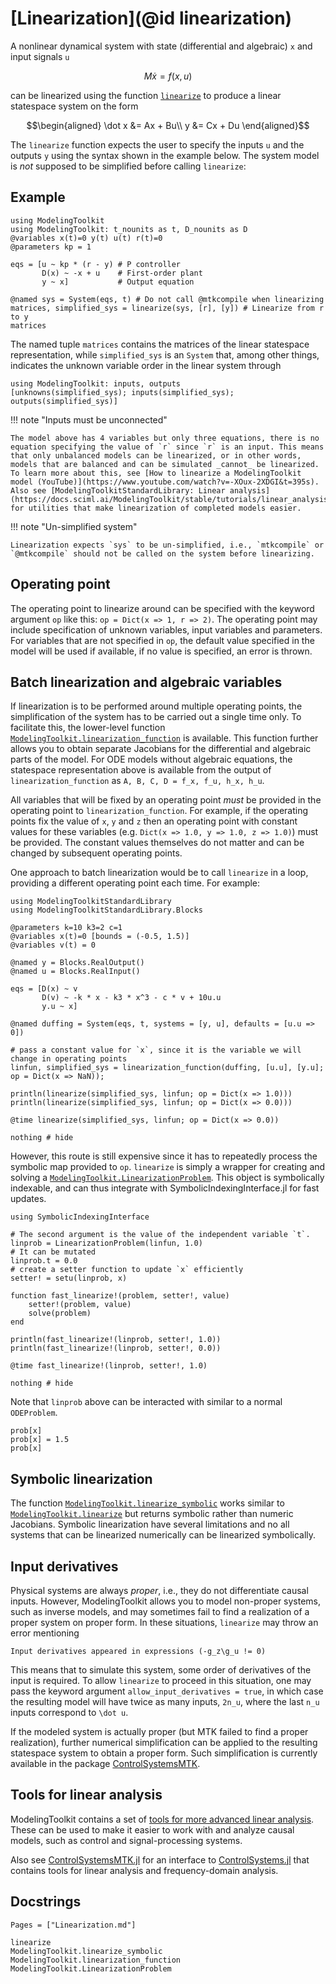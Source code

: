 # [Linearization](@id linearization)

A nonlinear dynamical system with state (differential and algebraic) ``x`` and input signals ``u``

```math
M \dot x = f(x, u)
```

can be linearized using the function [`linearize`](@ref) to produce a linear statespace system on the form

```math
\begin{aligned}
\dot x &= Ax + Bu\\
y &= Cx + Du
\end{aligned}
```

The `linearize` function expects the user to specify the inputs ``u`` and the outputs ``y`` using the syntax shown in the example below. The system model is *not* supposed to be simplified before calling `linearize`:

## Example

```@example LINEARIZE
using ModelingToolkit
using ModelingToolkit: t_nounits as t, D_nounits as D
@variables x(t)=0 y(t) u(t) r(t)=0
@parameters kp = 1

eqs = [u ~ kp * (r - y) # P controller
       D(x) ~ -x + u    # First-order plant
       y ~ x]           # Output equation

@named sys = System(eqs, t) # Do not call @mtkcompile when linearizing
matrices, simplified_sys = linearize(sys, [r], [y]) # Linearize from r to y
matrices
```

The named tuple `matrices` contains the matrices of the linear statespace representation, while `simplified_sys` is an `System` that, among other things, indicates the unknown variable order in the linear system through

```@example LINEARIZE
using ModelingToolkit: inputs, outputs
[unknowns(simplified_sys); inputs(simplified_sys); outputs(simplified_sys)]
```

!!! note "Inputs must be unconnected"
    
    The model above has 4 variables but only three equations, there is no equation specifying the value of `r` since `r` is an input. This means that only unbalanced models can be linearized, or in other words, models that are balanced and can be simulated _cannot_ be linearized. To learn more about this, see [How to linearize a ModelingToolkit model (YouTube)](https://www.youtube.com/watch?v=-XOux-2XDGI&t=395s). Also see [ModelingToolkitStandardLibrary: Linear analysis](https://docs.sciml.ai/ModelingToolkit/stable/tutorials/linear_analysis/) for utilities that make linearization of completed models easier.

!!! note "Un-simplified system"
    
    Linearization expects `sys` to be un-simplified, i.e., `mtkcompile` or `@mtkcompile` should not be called on the system before linearizing.

## Operating point

The operating point to linearize around can be specified with the keyword argument `op` like this: `op = Dict(x => 1, r => 2)`. The operating point may include specification of unknown variables, input variables and parameters. For variables that are not specified in `op`, the default value specified in the model will be used if available, if no value is specified, an error is thrown.

## Batch linearization and algebraic variables

If linearization is to be performed around multiple operating points, the simplification of the system has to be carried out a single time only. To facilitate this, the lower-level function [`ModelingToolkit.linearization_function`](@ref) is available. This function further allows you to obtain separate Jacobians for the differential and algebraic parts of the model. For ODE models without algebraic equations, the statespace representation above is available from the output of `linearization_function` as `A, B, C, D = f_x, f_u, h_x, h_u`.

All variables that will be fixed by an operating point _must_ be provided in the operating point to `linearization_function`. For example, if the operating points fix the value of
`x`, `y` and `z` then an operating point with constant values for these variables (e.g. `Dict(x => 1.0, y => 1.0, z => 1.0)`) must be provided. The constant values themselves
do not matter and can be changed by subsequent operating points.

One approach to batch linearization would be to call `linearize` in a loop, providing a different operating point each time. For example:

```@example LINEARIZE
using ModelingToolkitStandardLibrary
using ModelingToolkitStandardLibrary.Blocks

@parameters k=10 k3=2 c=1
@variables x(t)=0 [bounds = (-0.5, 1.5)]
@variables v(t) = 0

@named y = Blocks.RealOutput()
@named u = Blocks.RealInput()

eqs = [D(x) ~ v
       D(v) ~ -k * x - k3 * x^3 - c * v + 10u.u
       y.u ~ x]

@named duffing = System(eqs, t, systems = [y, u], defaults = [u.u => 0])

# pass a constant value for `x`, since it is the variable we will change in operating points
linfun, simplified_sys = linearization_function(duffing, [u.u], [y.u]; op = Dict(x => NaN));

println(linearize(simplified_sys, linfun; op = Dict(x => 1.0)))
println(linearize(simplified_sys, linfun; op = Dict(x => 0.0)))

@time linearize(simplified_sys, linfun; op = Dict(x => 0.0))

nothing # hide
```

However, this route is still expensive since it has to repeatedly process the symbolic map provided to `op`. `linearize` is simply a wrapper for creating and solving a
[`ModelingToolkit.LinearizationProblem`](@ref). This object is symbolically indexable, and can thus integrate with SymbolicIndexingInterface.jl for fast updates.

```@example LINEARIZE
using SymbolicIndexingInterface

# The second argument is the value of the independent variable `t`.
linprob = LinearizationProblem(linfun, 1.0)
# It can be mutated
linprob.t = 0.0
# create a setter function to update `x` efficiently
setter! = setu(linprob, x)

function fast_linearize!(problem, setter!, value)
    setter!(problem, value)
    solve(problem)
end

println(fast_linearize!(linprob, setter!, 1.0))
println(fast_linearize!(linprob, setter!, 0.0))

@time fast_linearize!(linprob, setter!, 1.0)

nothing # hide
```

Note that `linprob` above can be interacted with similar to a normal `ODEProblem`.

```@repl LINEARIZE
prob[x]
prob[x] = 1.5
prob[x]
```

## Symbolic linearization

The function [`ModelingToolkit.linearize_symbolic`](@ref) works similar to [`ModelingToolkit.linearize`](@ref) but returns symbolic rather than numeric Jacobians. Symbolic linearization have several limitations and no all systems that can be linearized numerically can be linearized symbolically.

## Input derivatives

Physical systems are always *proper*, i.e., they do not differentiate causal inputs. However, ModelingToolkit allows you to model non-proper systems, such as inverse models, and may sometimes fail to find a realization of a proper system on proper form. In these situations, `linearize` may throw an error mentioning

```
Input derivatives appeared in expressions (-g_z\g_u != 0)
```

This means that to simulate this system, some order of derivatives of the input is required. To allow `linearize` to proceed in this situation, one may pass the keyword argument `allow_input_derivatives = true`, in which case the resulting model will have twice as many inputs, ``2n_u``, where the last ``n_u`` inputs correspond to ``\dot u``.

If the modeled system is actually proper (but MTK failed to find a proper realization), further numerical simplification can be applied to the resulting statespace system to obtain a proper form. Such simplification is currently available in the package [ControlSystemsMTK](https://juliacontrol.github.io/ControlSystemsMTK.jl/dev/#Internals:-Transformation-of-non-proper-models-to-proper-statespace-form).

## Tools for linear analysis

ModelingToolkit contains a set of [tools for more advanced linear analysis](https://docs.sciml.ai/ModelingToolkit/stable/tutorials/linear_analysis/). These can be used to make it easier to work with and analyze causal models, such as control and signal-processing systems.

Also see [ControlSystemsMTK.jl](https://juliacontrol.github.io/ControlSystemsMTK.jl/dev/) for an interface to [ControlSystems.jl](https://github.com/JuliaControl/ControlSystems.jl) that contains tools for linear analysis and frequency-domain analysis.

## Docstrings

```@index
Pages = ["Linearization.md"]
```

```@docs
linearize
ModelingToolkit.linearize_symbolic
ModelingToolkit.linearization_function
ModelingToolkit.LinearizationProblem
```
